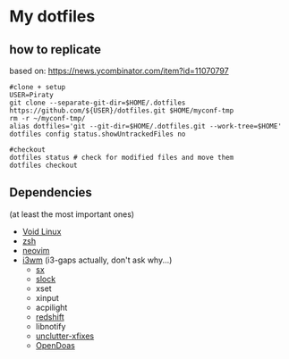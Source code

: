 # My dotfiles

## how to replicate
based on: https://news.ycombinator.com/item?id=11070797

```
#clone + setup
USER=Piraty
git clone --separate-git-dir=$HOME/.dotfiles https://github.com/${USER}/dotfiles.git $HOME/myconf-tmp
rm -r ~/myconf-tmp/
alias dotfiles='git --git-dir=$HOME/.dotfiles.git --work-tree=$HOME'
dotfiles config status.showUntrackedFiles no

#checkout
dotfiles status # check for modified files and move them
dotfiles checkout
```

## Dependencies
(at least the most important ones)

* [Void Linux](https://voidlinux.org)
* [zsh](https://zsh.org)
* [neovim](https://neovim.io)
* [i3wm](https://i3wm.org) (i3-gaps actually, don't ask why...)
  * [sx](https://github.com/Earnestly/sx/)
  * [slock](https://tools.suckless.org/slock/)
  * xset
  * xinput
  * acpilight
  * [redshift](https://github.com/jonls/redshift/)
  * libnotify
  * [unclutter-xfixes](https://github.com/Airblader/unclutter-xfixes/)
  * [OpenDoas](https://github.com/Duncaen/OpenDoas/)

